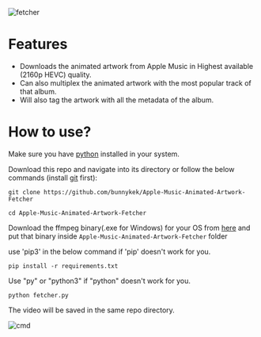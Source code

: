 ![fetcher](https://github.com/bunnykek/Apple-Music-Animated-Artwork-Fetcher/blob/main/assets/logo.svg "fetcher")

# Features

- Downloads the animated artwork from Apple Music in Highest available (2160p HEVC) quality.
- Can also multiplex the animated artwork with the most popular track of that album.
- Will also tag the artwork with all the metadata of the album.






# How to use?

Make sure you have [python](https://www.python.org/ "python") installed in your system.

Download this repo and navigate into its directory or follow the below commands (install [git](https://git-scm.com/) first):

`git clone https://github.com/bunnykek/Apple-Music-Animated-Artwork-Fetcher`

`cd Apple-Music-Animated-Artwork-Fetcher`

Download the ffmpeg binary(.exe for Windows) for your OS from [here](https://ffbinaries.com/downloads) and put that binary inside ``Apple-Music-Animated-Artwork-Fetcher`` folder

use 'pip3' in the below command if 'pip' doesn't work for you. 

`pip install -r requirements.txt`

Use "py" or "python3" if  "python" doesn't  work for you.

`python fetcher.py`

The video will be saved in the same repo directory.


![cmd](https://github.com/bunnykek/Apple-Music-Animated-Artwork-Fetcher/blob/main/assets/2022-01-30%20Ak.png "cmd")
